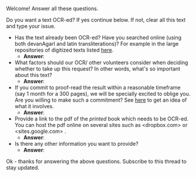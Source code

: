 Welcome! Answer all these questions.

Do you want a text OCR-ed? If yes continue below. If not, clear all this text and type your issue.

* Has the text already been OCR-ed? Have you searched online (using both devanAgarI and latin transliterations)? For example in the large repositories of digitized texts listed [here](https://sites.google.com/site/samskrtamsfo/home/prakashanani/pathyam#TOC---Digitized-texts).
  * __Answer__:
* What factors should our OCR/ other volunteers consider when deciding whether to take up this request? In other words, what's so important about this text?
  * __Answer__:
* If you commit to proof-read the result within a reasonable timeframe (say 1 month for a 300 pages), we will be specially excited to oblige you. Are you willing to make such a commitment? See [here](https://sites.google.com/site/sanskritcode/ocr/3-corrections) to get an idea of what it involves.
  * __Answer__:
* Provide a link to the pdf of the *printed* book which needs to be OCR-ed. You can host the pdf online on several sites such as <dropbox.com> or <sites.google.com> .
  * __Answer__:
* Is there any other information you want to provide?
  * __Answer__:

Ok - thanks for answering the above questions. Subscribe to this thread to stay updated.
